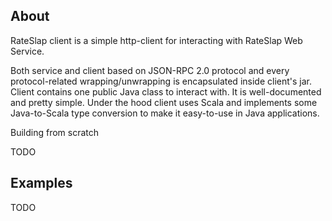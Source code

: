 About
-----
RateSlap client is a simple http-client for interacting with RateSlap Web Service.

Both service and client based on JSON-RPC 2.0 protocol and every protocol-related wrapping/unwrapping is encapsulated inside client's jar. Client contains one public Java class to interact with. It is well-documented and pretty simple. Under the hood client uses Scala and implements some Java-to-Scala type conversion to make it easy-to-use in Java applications.

Building from scratch

TODO

Examples
--------

TODO


